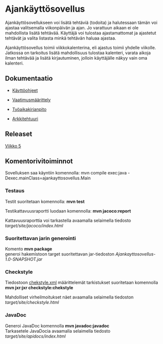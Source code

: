 # Ajankäyttösovellus

Ajankäyttösovellukseen voi lisätä tehtäviä (todoita) ja halutessaan tämän voi ajastaa valitsemalla viikonpäivän ja ajan. Jo varattuun aikaan ei ole mahdollista lisätä tehtävää. Käyttäjä voi tulostaa ajastamattomat ja ajastetut tehtävät ja valita listasta minkä tehtävän haluaa ajastaa.   
  
Ajankäyttösovellus toimii viikkokalenterina, eli ajastus toimii yhdelle viikolle. Jatkossa on tarkoitus lisätä mahdollisuus tulostaa kalenteri, varata aikoja ilman tehtävää ja lisätä kirjautuminen, jolloin käyttäjälle näkyy vain oma kalenteri.


## Dokumentaatio
* [Käyttöohjeet](https://github.com/eevib/ot-harjoitustyo/blob/master/dokumentaatio/kayttoohje.md)

* [Vaatimusmäärittely](https://github.com/eevib/ot-harjoitustyo/blob/master/dokumentaatio/vaatimusmaarittely.md)

* [Työaikakirjanpito](https://github.com/eevib/ot-harjoitustyo/blob/master/dokumentaatio/tuntikirjanpito.md)

* [Arkkitehtuuri](https://github.com/eevib/ot-harjoitustyo/blob/master/dokumentaatio/arkkitehtuuri.md)
  

## Releaset
[Viikko 5](https://github.com/eevib/ot-harjoitustyo/releases/viikko5)
  

## Komentorivitoiminnot

Sovelluksen saa käyntiin komennolla: 
mvn compile exec:java -Dexec.mainClass=ajankayttosovellus.Main 
  

### Testaus

Testit suoritetaan komennolla: **mvn test**

Testikattavuusraportti luodaan komennolla: **mvn jacoco:report**

Kattavuusraporttia voi tarkastella avaamalla selaimella tiedosto *target/site/jacoco/index.html*
  

### Suoritettavan jarin generointi
Komento **mvn package**    
generoi hakemistoon target suoritettavan jar-tiedoston *Ajankayttosovellus-1.0-SNAPSHOT.jar*
  

### Checkstyle
Tiedostoon [chekstyle.xml](https://github.com/eevib/ot-harjoitustyo/blob/master/Ajankayttosovellus/checkstyle.xml) määrittelemät tarkistukset suoritetaan komennolla **mvn jxr:jxr checkstyle:chekstyle**    
  
  
Mahdolliset virheilmoitukset näet avaamalla selaimella tiedoston *target/site/checkstyle.html*
  

### JavaDoc
Generoi JavaDoc komennolla **mvn javadoc:javadoc**  
Tarkasetele JavaDocia avaamalla selaimella tiedosto *target/site/apidocs/index.html*  

